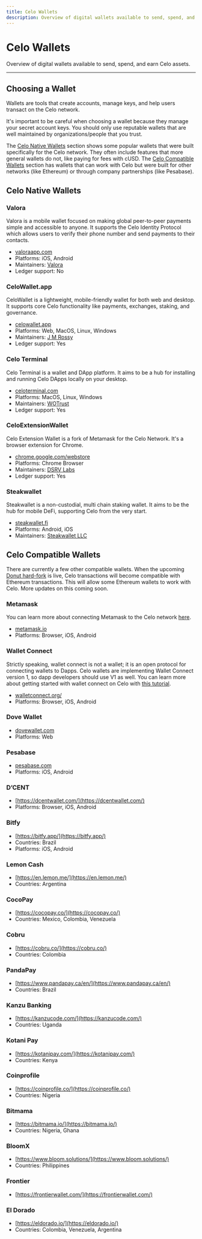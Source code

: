 ```yaml
---
title: Celo Wallets
description: Overview of digital wallets available to send, spend, and earn Celo assets.
---
```


# Celo Wallets

Overview of digital wallets available to send, spend, and earn Celo assets.

---

## Choosing a Wallet

Wallets are tools that create accounts, manage keys, and help users transact on the Celo network.

It's important to be careful when choosing a wallet because they manage your secret account keys. You should only use reputable wallets that are well maintained by organizations/people that you trust.

The [Celo Native Wallets](#celo-native-wallets) section shows some popular wallets that were built specifically for the Celo network. They often include features that more general wallets do not, like paying for fees with cUSD. The [Celo Compatible Wallets](#celo-compatible-wallets) section has wallets that can work with Celo but were built for other networks (like Ethereum) or through company partnerships (like Pesabase).

## Celo Native Wallets

### Valora

Valora is a mobile wallet focused on making global peer-to-peer payments simple and accessible to anyone. It supports the Celo Identity Protocol which allows users to verify their phone number and send payments to their contacts.

- [valoraapp.com](https://valoraapp.com)
- Platforms: iOS, Android
- Maintainers: [Valora](https://valoraapp.com)
- Ledger support: No

### CeloWallet.app

CeloWallet is a lightweight, mobile-friendly wallet for both web and desktop. It supports core Celo functionality like payments, exchanges, staking, and governance.

- [celowallet.app](https://celowallet.app)
- Platforms: Web, MacOS, Linux, Windows
- Maintainers: [J M Rossy](https://twitter.com/RossyWrote)
- Ledger support: Yes

### Celo Terminal

Celo Terminal is a wallet and DApp platform. It aims to be a hub for installing and running Celo DApps locally on your desktop.

- [celoterminal.com](https://celoterminal.com)
- Platforms: MacOS, Linux, Windows
- Maintainers: [WOTrust](https://twitter.com/wotrust1)
- Ledger support: Yes

### CeloExtensionWallet

Celo Extension Wallet is a fork of Metamask for the Celo Network. It's a browser extension for Chrome.

- [chrome.google.com/webstore](https://chrome.google.com/webstore/detail/celoextensionwallet/kkilomkmpmkbdnfelcpgckmpcaemjcdh)
- Platforms: Chrome Browser
- Maintainers: [DSRV Labs](https://www.dsrvlabs.com/en/)
- Ledger support: Yes

### Steakwallet

Steakwallet is a non-custodial, multi chain staking wallet. It aims to be the hub for mobile DeFi, supporting Celo from the very start.

- [steakwallet.fi](https://steakwallet.fi)
- Platforms: Android, iOS
- Maintainers: [Steakwallet LLC](https://steakwallet.fi)

## Celo Compatible Wallets

There are currently a few other compatible wallets. When the upcoming [Donut hard-fork](https://github.com/celo-org/celo-proposals/issues/94) is live, Celo transactions will become compatible with Ethereum transactions. This will allow some Ethereum wallets to work with Celo. More updates on this coming soon.

### Metamask

You can learn more about connecting Metamask to the Celo network [here](/wallet/metamask/use).

- [metamask.io](https://metamask.io/)
- Platforms: Browser, iOS, Android

### Wallet Connect

Strictly speaking, wallet connect is not a wallet; it is an open protocol for connecting wallets to Dapps. Celo wallets are implementing Wallet Connect version 1, so dapp developers should use V1 as well. You can learn more about getting started with wallet connect on Celo with [this tutorial](/blog/2022/01/08/valora-wc-v1).

- [walletconnect.org/](https://walletconnect.org/)
- Platforms: Browser, iOS, Android

### Dove Wallet

- [dovewallet.com](https://dovewallet.com)
- Platforms: Web

### Pesabase

- [pesabase.com](https://pesabase.com/)
- Platforms: iOS, Android

### D’CENT

- [https://dcentwallet.com/](https://dcentwallet.com/)
- Platforms: Browser, iOS, Android

### Bitfy

- [https://bitfy.app/](https://bitfy.app/)
- Countries: Brazil
- Platforms: iOS, Android

### Lemon Cash

- [https://en.lemon.me/](https://en.lemon.me/)
- Countries: Argentina

### CocoPay

- [https://cocopay.co/](https://cocopay.co/)
- Countries: Mexico, Colombia, Venezuela

### Cobru

- [https://cobru.co/](https://cobru.co/)
- Countries: Colombia

### PandaPay

- [https://www.pandapay.ca/en/](https://www.pandapay.ca/en/)
- Countries: Brazil

### Kanzu Banking

- [https://kanzucode.com/](https://kanzucode.com/)
- Countries: Uganda

### Kotani Pay

- [https://kotanipay.com/](https://kotanipay.com/)
- Countries: Kenya

### Coinprofile

- [https://coinprofile.co/](https://coinprofile.co/)
- Countries: Nigeria

### Bitmama

- [https://bitmama.io/](https://bitmama.io/)
- Countries: Nigeria, Ghana

### BloomX

- [https://www.bloom.solutions/](https://www.bloom.solutions/)
- Countries: Philippines

### Frontier

- [https://frontierwallet.com/](https://frontierwallet.com/)

### El Dorado

- [https://eldorado.io/](https://eldorado.io/)
- Countries: Colombia, Venezuela, Argentina
